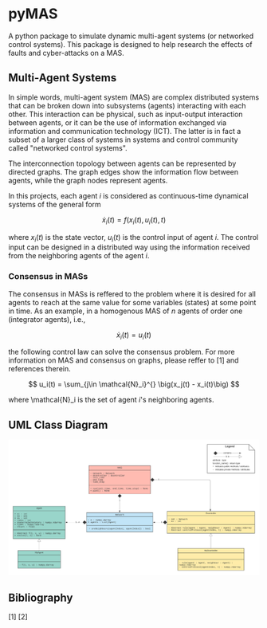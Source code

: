 # pyMAS

A python package to simulate dynamic multi-agent systems (or networked control systems).
This package is designed to help research the effects of faults and cyber-attacks on a MAS.

## Multi-Agent Systems

In simple words, multi-agent system (MAS) are complex distributed systems that can be 
broken down into subsystems (agents) interacting with each other.
This interaction can be physical, such as input-output interaction between agents, or it can be 
the use of information exchanged via information and communication technology (ICT). The latter is 
in fact a subset of a larger class of systems in systems and control community called 
"networked control systems".

The interconnection topology between agents can be represented by directed graphs. The graph edges show 
the information flow between agents, while the graph nodes represent agents.

In this projects, each agent $i$ is considered as continuous-time dynamical systems of the general form 

$$
\dot{x}_i(t) = f(x_i(t),u_i(t),t)
$$

where $x_i(t)$ is the state vector, $u_i(t)$ is the control input of agent $i$. The control input 
can be designed in a distributed way using the information received from the neighboring agents of 
the agent $i$.

### Consensus in MASs

The consensus in MASs is reffered to the problem where it is desired for all agents to reach at the same 
value for some variables (states) at some point in time. As an example, in a homogenous MAS of $n$ agents 
of order one (integrator agents), i.e.,

$$
\dot{x}_i(t) = u_i(t)
$$

the following control law can solve the consensus problem. For more information on MAS and consensus on graphs, 
please reffer to [1] and references therein.

$$
u_i(t) = \sum_{j\in \mathcal{N}_i}^{} \big(x_j(t) - x_i(t)\big)
$$

where \mathcal{N}_i is the set of agent $i$'s neighboring agents.

## UML Class Diagram

![Class diagram](UML-class.png)

## Bibliography

[1] 
[2] 